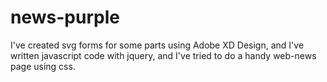 # news-purple
I've created svg forms for some parts using Adobe XD Design, and I've written javascript code with jquery, and I've tried to do a handy web-news page using css.
